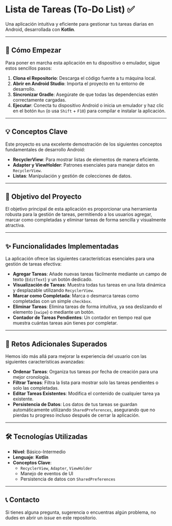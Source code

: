 # Lista de Tareas (To-Do List) ✅

Una aplicación intuitiva y eficiente para gestionar tus tareas diarias en Android, desarrollada con **Kotlin**.

---

## 🚀 Cómo Empezar

Para poner en marcha esta aplicación en tu dispositivo o emulador, sigue estos sencillos pasos:

1.  **Clona el Repositorio**: Descarga el código fuente a tu máquina local.
2.  **Abrir en Android Studio**: Importa el proyecto en tu entorno de desarrollo.
3.  **Sincronizar Gradle**: Asegúrate de que todas las dependencias estén correctamente cargadas.
4.  **Ejecutar**: Conecta tu dispositivo Android o inicia un emulador y haz clic en el botón `Run` (o usa `Shift` + `F10`) para compilar e instalar la aplicación.

---

## 💡 Conceptos Clave

Este proyecto es una excelente demostración de los siguientes conceptos fundamentales de desarrollo Android:

-   **RecyclerView**: Para mostrar listas de elementos de manera eficiente.
-   **Adapter y ViewHolder**: Patrones esenciales para manejar datos en `RecyclerView`.
-   **Listas**: Manipulación y gestión de colecciones de datos.

---

## 🎯 Objetivo del Proyecto

El objetivo principal de esta aplicación es proporcionar una herramienta robusta para la gestión de tareas, permitiendo a los usuarios agregar, marcar como completadas y eliminar tareas de forma sencilla y visualmente atractiva.

---

## ✨ Funcionalidades Implementadas

La aplicación ofrece las siguientes características esenciales para una gestión de tareas efectiva:

-   **Agregar Tareas**: Añade nuevas tareas fácilmente mediante un campo de texto (`EditText`) y un botón dedicado.
-   **Visualización de Tareas**: Muestra todas tus tareas en una lista dinámica y desplazable utilizando `RecyclerView`.
-   **Marcar como Completada**: Marca o desmarca tareas como completadas con un simple `checkbox`.
-   **Eliminar Tareas**: Elimina tareas de forma intuitiva, ya sea deslizando el elemento (`swipe`) o mediante un botón.
-   **Contador de Tareas Pendientes**: Un contador en tiempo real que muestra cuántas tareas aún tienes por completar.

---

## 🌟 Retos Adicionales Superados

Hemos ido más allá para mejorar la experiencia del usuario con las siguientes características avanzadas:

-   **Ordenar Tareas**: Organiza tus tareas por fecha de creación para una mejor cronología.
-   **Filtrar Tareas**: Filtra la lista para mostrar solo las tareas pendientes o solo las completadas.
-   **Editar Tareas Existentes**: Modifica el contenido de cualquier tarea ya existente.
-   **Persistencia de Datos**: Los datos de tus tareas se guardan automáticamente utilizando `SharedPreferences`, asegurando que no pierdas tu progreso incluso después de cerrar la aplicación.

---

## 🛠️ Tecnologías Utilizadas

-   **Nivel**: Básico-Intermedio
-   **Lenguaje**: **Kotlin**
-   **Conceptos Clave**:
    -   `RecyclerView`, `Adapter`, `ViewHolder`
    -   Manejo de eventos de UI
    -   Persistencia de datos con `SharedPreferences`

---

## 📞 Contacto

Si tienes alguna pregunta, sugerencia o encuentras algún problema, no dudes en abrir un *issue* en este repositorio.
